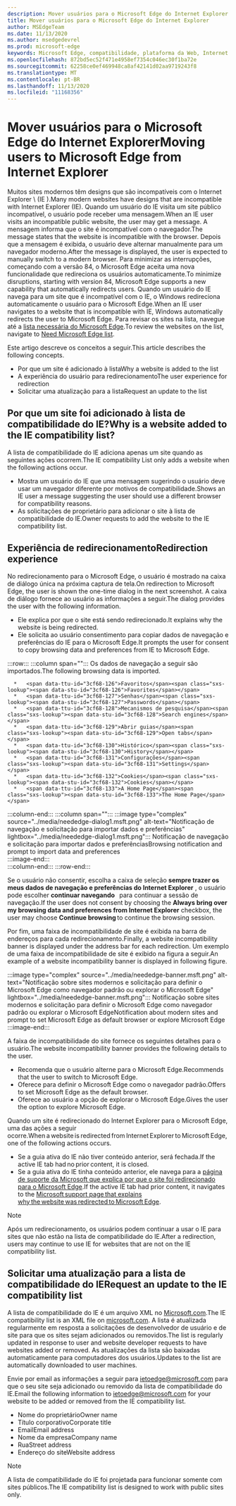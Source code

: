 ```yaml
---
description: Mover usuários para o Microsoft Edge do Internet Explorer
title: Mover usuários para o Microsoft Edge do Internet Explorer
author: MSEdgeTeam
ms.date: 11/13/2020
ms.author: msedgedevrel
ms.prod: microsoft-edge
keywords: Microsoft Edge, compatibilidade, plataforma da Web, Internet Explorer
ms.openlocfilehash: 872bd5ec52f471e4958ef7354c046ec30f1ba72e
ms.sourcegitcommit: 62258ce0ef469948ca8af42141d02aa9719243f8
ms.translationtype: MT
ms.contentlocale: pt-BR
ms.lasthandoff: 11/13/2020
ms.locfileid: "11168356"
---
```

# <span data-ttu-id="3cf68-104">Mover usuários para o Microsoft Edge do Internet Explorer</span><span class="sxs-lookup"><span data-stu-id="3cf68-104">Moving users to Microsoft Edge from Internet Explorer</span></span>  

<span data-ttu-id="3cf68-105">Muitos sites modernos têm designs que são incompatíveis com o Internet Explorer \ (IE \).</span><span class="sxs-lookup"><span data-stu-id="3cf68-105">Many modern websites have designs that are incompatible with Internet Explorer \(IE\).</span></span>  <span data-ttu-id="3cf68-106">Quando um usuário do IE visita um site público incompatível, o usuário pode receber uma mensagem.</span><span class="sxs-lookup"><span data-stu-id="3cf68-106">When an IE user visits an incompatible public website, the user may get a message.</span></span>  <span data-ttu-id="3cf68-107">A mensagem informa que o site é incompatível com o navegador.</span><span class="sxs-lookup"><span data-stu-id="3cf68-107">The message states that the website is incompatible with the browser.</span></span>  <span data-ttu-id="3cf68-108">Depois que a mensagem é exibida, o usuário deve alternar manualmente para um navegador moderno.</span><span class="sxs-lookup"><span data-stu-id="3cf68-108">After the message is displayed, the user is expected to manually switch to a modern browser.</span></span>  <span data-ttu-id="3cf68-109">Para minimizar as interrupções, começando com a versão 84, o Microsoft Edge aceita uma nova funcionalidade que redireciona os usuários automaticamente.</span><span class="sxs-lookup"><span data-stu-id="3cf68-109">To minimize disruptions, starting with version 84, Microsoft Edge supports a new capability that automatically redirects users.</span></span>  <span data-ttu-id="3cf68-110">Quando um usuário do IE navega para um site que é incompatível com o IE, o Windows redireciona automaticamente o usuário para o Microsoft Edge.</span><span class="sxs-lookup"><span data-stu-id="3cf68-110">When an IE user navigates to a website that is incompatible with IE, Windows automatically redirects the user to Microsoft Edge.</span></span>  <span data-ttu-id="3cf68-111">Para revisar os sites na lista, navegue até a [lista necessária do Microsoft Edge][MicrosoftEdgeNeededgeV1].</span><span class="sxs-lookup"><span data-stu-id="3cf68-111">To review the websites on the list, navigate to [Need Microsoft Edge list][MicrosoftEdgeNeededgeV1].</span></span>

<span data-ttu-id="3cf68-112">Este artigo descreve os conceitos a seguir.</span><span class="sxs-lookup"><span data-stu-id="3cf68-112">This article describes the following concepts.</span></span>  

*   <span data-ttu-id="3cf68-113">Por que um site é adicionado à lista</span><span class="sxs-lookup"><span data-stu-id="3cf68-113">Why a website is added to the list</span></span>  
*   <span data-ttu-id="3cf68-114">A experiência do usuário para redirecionamento</span><span class="sxs-lookup"><span data-stu-id="3cf68-114">The user experience for redirection</span></span>  
*   <span data-ttu-id="3cf68-115">Solicitar uma atualização para a lista</span><span class="sxs-lookup"><span data-stu-id="3cf68-115">Request an update to the list</span></span>  
    
## <span data-ttu-id="3cf68-116">Por que um site foi adicionado à lista de compatibilidade do IE?</span><span class="sxs-lookup"><span data-stu-id="3cf68-116">Why is a website added to the IE compatibility list?</span></span>  

<span data-ttu-id="3cf68-117">A lista de compatibilidade do IE adiciona apenas um site quando as seguintes ações ocorrem.</span><span class="sxs-lookup"><span data-stu-id="3cf68-117">The IE compatibility List only adds a website when the following actions occur.</span></span>  

*   <span data-ttu-id="3cf68-118">Mostra um usuário do IE que uma mensagem sugerindo o usuário deve usar um navegador diferente por motivos de compatibilidade.</span><span class="sxs-lookup"><span data-stu-id="3cf68-118">Shows an IE user a message suggesting the user should use a different browser for compatibility reasons.</span></span>  
*   <span data-ttu-id="3cf68-119">As solicitações de proprietário para adicionar o site à lista de compatibilidade do IE.</span><span class="sxs-lookup"><span data-stu-id="3cf68-119">Owner requests to add the website to the IE compatibility list.</span></span>  

## <span data-ttu-id="3cf68-120">Experiência de redirecionamento</span><span class="sxs-lookup"><span data-stu-id="3cf68-120">Redirection experience</span></span>

<span data-ttu-id="3cf68-121">No redirecionamento para o Microsoft Edge, o usuário é mostrado na caixa de diálogo única na próxima captura de tela.</span><span class="sxs-lookup"><span data-stu-id="3cf68-121">On redirection to Microsoft Edge, the user is shown the one-time dialog in the next screenshot.</span></span>  <span data-ttu-id="3cf68-122">A caixa de diálogo fornece ao usuário as informações a seguir.</span><span class="sxs-lookup"><span data-stu-id="3cf68-122">The dialog provides the user with the following information.</span></span>  

*   <span data-ttu-id="3cf68-123">Ele explica por que o site está sendo redirecionado.</span><span class="sxs-lookup"><span data-stu-id="3cf68-123">It explains why the website is being redirected.</span></span>  
*   <span data-ttu-id="3cf68-124">Ele solicita ao usuário consentimento para copiar dados de navegação e preferências do IE para o Microsoft Edge.</span><span class="sxs-lookup"><span data-stu-id="3cf68-124">It prompts the user for consent to copy browsing data and preferences from IE to Microsoft Edge.</span></span>  

:::row:::
   :::column span="":::
      <span data-ttu-id="3cf68-125">Os dados de navegação a seguir são importados.</span><span class="sxs-lookup"><span data-stu-id="3cf68-125">The following browsing data is imported.</span></span>  
      
      *   <span data-ttu-id="3cf68-126">Favoritos</span><span class="sxs-lookup"><span data-stu-id="3cf68-126">Favorites</span></span>  
      *   <span data-ttu-id="3cf68-127">Senhas</span><span class="sxs-lookup"><span data-stu-id="3cf68-127">Passwords</span></span>  
      *   <span data-ttu-id="3cf68-128">Mecanismos de pesquisa</span><span class="sxs-lookup"><span data-stu-id="3cf68-128">Search engines</span></span>  
      *   <span data-ttu-id="3cf68-129">Abrir guias</span><span class="sxs-lookup"><span data-stu-id="3cf68-129">Open tabs</span></span>  
      *   <span data-ttu-id="3cf68-130">Histórico</span><span class="sxs-lookup"><span data-stu-id="3cf68-130">History</span></span>  
      *   <span data-ttu-id="3cf68-131">Configurações</span><span class="sxs-lookup"><span data-stu-id="3cf68-131">Settings</span></span>  
      *   <span data-ttu-id="3cf68-132">Cookies</span><span class="sxs-lookup"><span data-stu-id="3cf68-132">Cookies</span></span>  
      *   <span data-ttu-id="3cf68-133">A Home Page</span><span class="sxs-lookup"><span data-stu-id="3cf68-133">The Home Page</span></span>  
   :::column-end:::
   :::column span="":::
      :::image type="complex" source="../media/neededge-dialog1.msft.png" alt-text="Notificação de navegação e solicitação para importar dados e preferências" lightbox="../media/neededge-dialog1.msft.png":::
         <span data-ttu-id="3cf68-135">Notificação de navegação e solicitação para importar dados e preferências</span><span class="sxs-lookup"><span data-stu-id="3cf68-135">Browsing notification and prompt to import data and preferences</span></span>  
      :::image-end:::  
   :::column-end:::
:::row-end:::

<span data-ttu-id="3cf68-136">Se o usuário não consentir, escolha a caixa de seleção **sempre trazer os meus dados de navegação e preferências do Internet Explorer** , o usuário pode escolher **continuar navegando**   para continuar a sessão de navegação.</span><span class="sxs-lookup"><span data-stu-id="3cf68-136">If the user does not consent by choosing the **Always bring over my browsing data and preferences from Internet Explorer** checkbox, the user may choose **Continue browsing** to continue the browsing session.</span></span>  

<span data-ttu-id="3cf68-137">Por fim, uma faixa de incompatibilidade de site é exibida na barra de endereços para cada redirecionamento.</span><span class="sxs-lookup"><span data-stu-id="3cf68-137">Finally, a website incompatibility banner is displayed under the address bar for each redirection.</span></span>  <span data-ttu-id="3cf68-138">Um exemplo de uma faixa de incompatibilidade de site é exibido na figura a seguir.</span><span class="sxs-lookup"><span data-stu-id="3cf68-138">An example of a website incompatibility banner is displayed in following figure.</span></span>

:::image type="complex" source="../media/neededge-banner.msft.png" alt-text="Notificação sobre sites modernos e solicitação para definir o Microsoft Edge como navegador padrão ou explorar o Microsoft Edge" lightbox="../media/neededge-banner.msft.png":::
   <span data-ttu-id="3cf68-140">Notificação sobre sites modernos e solicitação para definir o Microsoft Edge como navegador padrão ou explorar o Microsoft Edge</span><span class="sxs-lookup"><span data-stu-id="3cf68-140">Notification about modern sites and prompt to set Microsoft Edge as default browser or explore Microsoft Edge</span></span>  
:::image-end:::

<span data-ttu-id="3cf68-141">A faixa de incompatibilidade do site fornece os seguintes detalhes para o usuário.</span><span class="sxs-lookup"><span data-stu-id="3cf68-141">The website incompatibility banner provides the following details to the user.</span></span>  

*   <span data-ttu-id="3cf68-142">Recomenda que o usuário alterne para o Microsoft Edge.</span><span class="sxs-lookup"><span data-stu-id="3cf68-142">Recommends that the user to switch to Microsoft Edge.</span></span>  
*   <span data-ttu-id="3cf68-143">Oferece para definir o Microsoft Edge como o navegador padrão.</span><span class="sxs-lookup"><span data-stu-id="3cf68-143">Offers to set Microsoft Edge as the default browser.</span></span>  
*   <span data-ttu-id="3cf68-144">Oferece ao usuário a opção de explorar o Microsoft Edge.</span><span class="sxs-lookup"><span data-stu-id="3cf68-144">Gives the user the option to explore Microsoft Edge.</span></span>    
    
<span data-ttu-id="3cf68-145">Quando um site é redirecionado do Internet Explorer para o Microsoft Edge, uma das ações a seguir ocorre.</span><span class="sxs-lookup"><span data-stu-id="3cf68-145">When a website is redirected from Internet Explorer to Microsoft Edge, one of the following actions occurs.</span></span>

*   <span data-ttu-id="3cf68-146">Se a guia ativa do IE não tiver conteúdo anterior, será fechada.</span><span class="sxs-lookup"><span data-stu-id="3cf68-146">If the active IE tab had no prior content, it is closed.</span></span>  
*   <span data-ttu-id="3cf68-147">Se a guia ativa do IE tinha conteúdo anterior, ele navega para a [página de suporte da Microsoft que explica por que o site foi redirecionado para o Microsoft Edge][MicrosoftSupportOfficeTheWebsiteYouWereTryingToReachDoesntWorkWithInternetExplorer].</span><span class="sxs-lookup"><span data-stu-id="3cf68-147">If the active IE tab had prior content, it navigates to the [Microsoft support page that explains why the website was redirected to Microsoft Edge][MicrosoftSupportOfficeTheWebsiteYouWereTryingToReachDoesntWorkWithInternetExplorer].</span></span>  

> [!NOTE]
> <span data-ttu-id="3cf68-148">Após um redirecionamento, os usuários podem continuar a usar o IE para sites que não estão na lista de compatibilidade do IE.</span><span class="sxs-lookup"><span data-stu-id="3cf68-148">After a redirection, users may continue to use IE for websites that are not on the IE compatibility list.</span></span>  

## <span data-ttu-id="3cf68-149">Solicitar uma atualização para a lista de compatibilidade do IE</span><span class="sxs-lookup"><span data-stu-id="3cf68-149">Request an update to the IE compatibility list</span></span>  

<span data-ttu-id="3cf68-150">A lista de compatibilidade do IE é um arquivo XML no [Microsoft.com][MicrosoftOfficialHome].</span><span class="sxs-lookup"><span data-stu-id="3cf68-150">The IE compatibility list is an XML file on [microsoft.com][MicrosoftOfficialHome].</span></span>  <span data-ttu-id="3cf68-151">A lista é atualizada regularmente em resposta a solicitações de desenvolvedor de usuário e de site para que os sites sejam adicionados ou removidos.</span><span class="sxs-lookup"><span data-stu-id="3cf68-151">The list is regularly updated in response to user and website developer requests to have websites added or removed.</span></span>  <span data-ttu-id="3cf68-152">As atualizações da lista são baixadas automaticamente para computadores dos usuários.</span><span class="sxs-lookup"><span data-stu-id="3cf68-152">Updates to the list are automatically downloaded to user machines.</span></span>  

<span data-ttu-id="3cf68-153">Envie por email as informações a seguir para [ietoedge@microsoft.com][MailtoMicrosoftIetoedge] para que o seu site seja adicionado ou removido da lista de compatibilidade do IE.</span><span class="sxs-lookup"><span data-stu-id="3cf68-153">Email the following information to [ietoedge@microsoft.com][MailtoMicrosoftIetoedge] for your website to be added or removed from the IE compatibility list.</span></span>    

*   <span data-ttu-id="3cf68-154">Nome do proprietário</span><span class="sxs-lookup"><span data-stu-id="3cf68-154">Owner name</span></span>  
*   <span data-ttu-id="3cf68-155">Título corporativo</span><span class="sxs-lookup"><span data-stu-id="3cf68-155">Corporate title</span></span>  
*   <span data-ttu-id="3cf68-156">Email</span><span class="sxs-lookup"><span data-stu-id="3cf68-156">Email address</span></span>  
*   <span data-ttu-id="3cf68-157">Nome da empresa</span><span class="sxs-lookup"><span data-stu-id="3cf68-157">Company name</span></span>  
*   <span data-ttu-id="3cf68-158">Rua</span><span class="sxs-lookup"><span data-stu-id="3cf68-158">Street address</span></span>  
*   <span data-ttu-id="3cf68-159">Endereço do site</span><span class="sxs-lookup"><span data-stu-id="3cf68-159">Website address</span></span>  
    
> [!NOTE]
> <span data-ttu-id="3cf68-160">A lista de compatibilidade do IE foi projetada para funcionar somente com sites públicos.</span><span class="sxs-lookup"><span data-stu-id="3cf68-160">The IE compatibility list is designed to work with public sites only.</span></span>  

<!-- links -->  

[MailtoMicrosoftIetoedge]: mailto:ietoedge@microsoft.com "Enviar um email para ietoedge@microsoft.com"  

[MicrosoftOfficialHome]: https://www.microsoft.com "Microsoft Official Home"  

[MicrosoftEdgeNeededgeV1]:  https://edge.microsoft.com/neededge/v1 "É preciso ter o Microsoft Edge List v1 XML | Microsoft Edge"  

[MicrosoftSupportOfficeTheWebsiteYouWereTryingToReachDoesntWorkWithInternetExplorer]: https://support.microsoft.com/office/the-website-you-were-trying-to-reach-doesn-t-work-with-internet-explorer-8f5fc675-cd47-414c-9535-12821ddfc554 "O site que você estava tentando contactar não funciona com o Internet Explorer | Suporte do Microsoft Office"  

